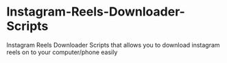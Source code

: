# Instagram-Reels-Downloader-Scripts
Instagram Reels Downloader Scripts that allows you to download instagram reels on to your computer/phone easily
